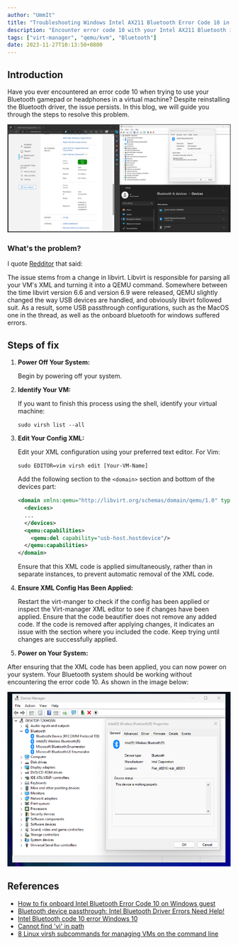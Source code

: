 ```yaml
---
author: "UmmIt"
title: "Troubleshooting Windows Intel AX211 Bluetooth Error Code 10 in Virt-Manager"
description: "Encounter error code 10 with your Intel AX211 Bluetooth in Virt-Manager on Windows? This guide walks you through troubleshooting steps to resolve the issue and get your Bluetooth device working seamlessly."
tags: ["virt-manager", "qemu/kvm", "Bluetooth"]
date: 2023-11-27T10:13:50+0800
---
```


## Introduction

Have you ever encountered an error code 10 when trying to use your Bluetooth gamepad or headphones in a virtual machine? Despite reinstalling the Bluetooth driver, the issue persists. In this blog, we will guide you through the steps to resolve this problem.

![error 10](./featured.png)

### What's the problem?

I quote [Redditor](https://www.reddit.com/r/VFIO/comments/wbsqy1/how_to_fix_onboard_intel_bluetooth_error_code_10/) that said:

The issue stems from a change in libvirt. Libvirt is responsible for parsing all your VM's XML and turning it into a QEMU command. Somewhere between the time libvirt version 6.6 and version 6.9 were released, QEMU slightly changed the way USB devices are handled, and obviously libvirt followed suit. As a result, some USB passthrough configurations, such as the MacOS one in the thread, as well as the onboard bluetooth for windows suffered errors.

## Steps of fix

1. **Power Off Your System:**

   Begin by powering off your system.

2. **Identify Your VM:**

   If you want to finish this process using the shell, identify your virtual machine:

   ```shell
   sudo virsh list --all
   ```

3. **Edit Your Config XML:**

   Edit your XML configuration using your preferred text editor. For Vim:

   ```shell
   sudo EDITOR=vim virsh edit [Your-VM-Name]
   ```

   Add the following section to the `<domain>` section and bottom of the devices part:

   ```xml
   <domain xmlns:qemu="http://libvirt.org/schemas/domain/qemu/1.0" type="kvm">  
     <devices>    
     ...    
     </devices>    
     <qemu:capabilities>    
       <qemu:del capability="usb-host.hostdevice"/>    
     </qemu:capabilities>    
   </domain>
   ```

   Ensure that this XML code is applied simultaneously, rather than in separate instances, to prevent automatic removal of the XML code.

4. **Ensure XML Config Has Been Applied:**

   Restart the virt-manger to check if the config has been applied or inspect the Virt-manager XML editor to see if changes have been applied. Ensure that the code beautifier does not remove any added code. If the code is removed after applying changes, it indicates an issue with the section where you included the code. Keep trying until changes are successfully applied.

5. **Power on Your System:**

  After ensuring that the XML code has been applied, you can now power on your system. Your Bluetooth system should be working without encountering the error code 10. As shown in the image below:

![work](./work.png)

## References

- [How to fix onboard Intel Bluetooth Error Code 10 on Windows guest](https://www.reddit.com/r/VFIO/comments/wbsqy1/how_to_fix_onboard_intel_bluetooth_error_code_10/)
- [Bluetooth device passthrough: Intel Bluetooth Driver Errors Need Help!](https://www.reddit.com/r/VFIO/comments/sdctt2/bluetooth_device_passthrough_intel_bluetooth/)
- [Intel Bluetooth code 10 error Windows 10](https://www.reddit.com/r/VFIO/comments/nej8me/intel_bluetooth_code_10_error_windows_10/)
- [Cannot find 'vi' in path](https://www.reddit.com/r/VFIO/comments/re18ew/cannot_find_vi_in_path/)
- [8 Linux virsh subcommands for managing VMs on the command line](https://www.redhat.com/sysadmin/virsh-subcommands)